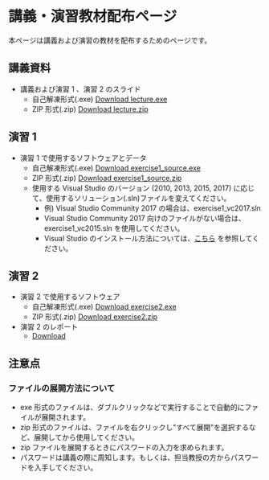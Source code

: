 # 講義・演習教材配布ページ

本ページは講義および演習の教材を配布するためのページです。

## 講義資料

* 講義および演習 1 、演習 2 のスライド
    * 自己解凍形式(.exe) [Download lecture.exe](https://github.com/carele-imgrecog/carele-imgrecog.github.io/releases/download/___version___/lecture.exe)
    * ZIP 形式(.zip) [Download lecture.zip](https://github.com/carele-imgrecog/carele-imgrecog.github.io/releases/download/___version___/lecture.zip)

## 演習 1

* 演習 1 で使用するソフトウェアとデータ
    * 自己解凍形式(.exe) [Download exercise1\_source.exe](https://github.com/carele-imgrecog/carele-imgrecog.github.io/releases/download/___version___/exercise1.exe)
    * ZIP 形式(.zip) [Download exercise1\_source.zip](https://github.com/carele-imgrecog/carele-imgrecog.github.io/releases/download/___version___/exercise1.zip)
    * 使用する Visual Studio のバージョン (2010, 2013, 2015, 2017) に応じて、使用するソリューション(.sln)ファイルを変えてください。
        * 例) Visual Studio Community 2017 の場合は、exercise1\_vc2017.sln
        * Visual Studio Community 2017 向けのファイルがない場合は、exercise1\_vc2015.sln を使用してください。
        * Visual Studio のインストール方法については、<a href="vs_install.html">こちら</a> を参照してください。

## 演習 2

* 演習 2 で使用するソフトウェア
    * 自己解凍形式(.exe) [Download exercise2.exe](https://github.com/carele-imgrecog/carele-imgrecog.github.io/releases/download/___version___/exercise2.exe)
    * ZIP 形式(.zip) [Download exercise2.zip](https://github.com/carele-imgrecog/carele-imgrecog.github.io/releases/download/___version___/exercise2.zip)
* 演習 2 のレポート
    * [Download](https://github.com/carele-imgrecog/carele-imgrecog.github.io/releases/download/___version___/exercise2_report.doc)

## 注意点

### ファイルの展開方法について

* exe 形式のファイルは、ダブルクリックなどで実行することで自動的にファイルが展開されます。
* zip 形式のファイルは、ファイルを右クリックし"すべて展開"を選択するなど、展開してから使用してください。
* zip ファイルを展開するときにパスワードの入力を求められます。
* パスワードは講義の際に周知します。もしくは、担当教授の方からパスワードを入手してください。


